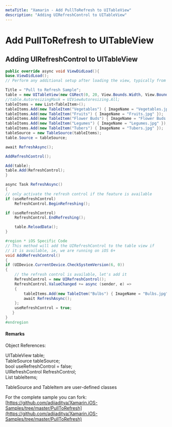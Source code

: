 ```yaml
---
metaTitle: "Xamarin - Add PullToRefresh to UITableView"
description: "Adding UIRefreshControl to UITableView"
---
```


# Add PullToRefresh to UITableView



## Adding UIRefreshControl to UITableView


```cs
public override async void ViewDidLoad(){  
base.ViewDidLoad();  
// Perform any additional setup after loading the view, typically from a nib.  

Title = "Pull to Refresh Sample";  
table = new UITableView(new CGRect(0, 20, View.Bounds.Width, View.Bounds.Height - 20));  
//table.AutoresizingMask = UIViewAutoresizing.All;  
tableItems = new List<TableItem>();  
tableItems.Add(new TableItem("Vegetables") { ImageName = "Vegetables.jpg" });  
tableItems.Add(new TableItem("Fruits") { ImageName = "Fruits.jpg" });  
tableItems.Add(new TableItem("Flower Buds") { ImageName = "Flower Buds.jpg" });  
tableItems.Add(new TableItem("Legumes") { ImageName = "Legumes.jpg" });  
tableItems.Add(new TableItem("Tubers") { ImageName = "Tubers.jpg" });  
tableSource = new TableSource(tableItems);  
table.Source = tableSource;  

await RefreshAsync();  

AddRefreshControl();  

Add(table);  
table.Add(RefreshControl);
}

async Task RefreshAsync()  
{  
// only activate the refresh control if the feature is available  
if (useRefreshControl)  
    RefreshControl.BeginRefreshing();  

if (useRefreshControl)  
    RefreshControl.EndRefreshing();  

    table.ReloadData();  
}  

#region * iOS Specific Code  
// This method will add the UIRefreshControl to the table view if  
// it is available, ie, we are running on iOS 6+  
void AddRefreshControl()  
{  
if (UIDevice.CurrentDevice.CheckSystemVersion(6, 0))  
{  
    // the refresh control is available, let's add it  
    RefreshControl = new UIRefreshControl();  
    RefreshControl.ValueChanged += async (sender, e) =>  
    {  
        tableItems.Add(new TableItem("Bulbs") { ImageName = "Bulbs.jpg" });  
        await RefreshAsync();  
    };  
    useRefreshControl = true;  
   }    
}  
#endregion  

```



#### Remarks


Object References:

UITableView table;<br />
TableSource tableSource;<br />
bool useRefreshControl = false;<br />
UIRefreshControl RefreshControl;<br />
List tableItems;

TableSource and TableItem are user-defined classes

For the complete sample you can fork:
[https://github.com/adiiaditya/Xamarin.iOS-Samples/tree/master/PullToRefresh](https://github.com/adiiaditya/Xamarin.iOS-Samples/tree/master/PullToRefresh)

